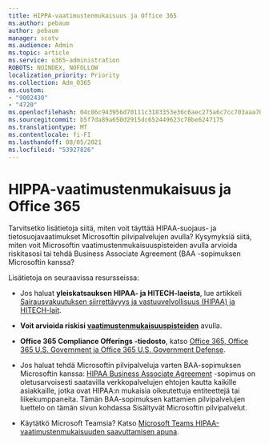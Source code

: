 ```yaml
---
title: HIPPA-vaatimustenmukaisuus ja Office 365
ms.author: pebaum
author: pebaum
manager: scotv
ms.audience: Admin
ms.topic: article
ms.service: o365-administration
ROBOTS: NOINDEX, NOFOLLOW
localization_priority: Priority
ms.collection: Adm_O365
ms.custom:
- "9002430"
- "4720"
ms.openlocfilehash: 04c86c943956d70111c3183353e36c6aec275a6c7cc703aaa704de7b16298945
ms.sourcegitcommit: b5f7da89a650d2915dc652449623c78be6247175
ms.translationtype: MT
ms.contentlocale: fi-FI
ms.lasthandoff: 08/05/2021
ms.locfileid: "53927826"
---
```

# <a name="hippa-compliance-and-office-365"></a>HIPPA-vaatimustenmukaisuus ja Office 365

Tarvitsetko lisätietoja siitä, miten voit täyttää HIPAA-suojaus- ja tietosuojavaatimukset Microsoftin pilvipalvelujen avulla?  Kysymyksiä siitä, miten voit Microsoftin vaatimustenmukaisuuspisteiden avulla arvioida riskitasosi tai tehdä Business Associate Agreement (BAA -sopimuksen Microsoftin kanssa?  

Lisätietoja on seuraavissa resursseissa:

- Jos haluat **yleiskatsauksen HIPAA- ja HITECH-laeista**, lue artikkeli [Sairausvakuutuksen siirrettävyys ja vastuuvelvollisuus (HIPAA) ja HITECH-lait](https://docs.microsoft.com/microsoft-365/compliance/offering-hipaa-hitech?view=o365-worldwide).

- **Voit arvioida riskisi [vaatimustenmukaisuuspisteiden](https://docs.microsoft.com/microsoft-365/compliance/offering-hipaa-hitech?view=o365-worldwide#use-microsoft-compliance-score-to-assess-your-risk)** avulla.

- **Office 365 Compliance Offerings -tiedosto**, katso [Office 365, Office 365 U.S. Government ja Office 365 U.S. Government Defense](https://go.microsoft.com/fwlink/p/?LinkID=2077751).

- Jos haluat tehdä Microsoftin pilvipalveluja varten BAA-sopimuksen Microsoftin kanssa: [HIPAA Business Associate Agreement](https://aka.ms/BAA) -sopimus on oletusarvoisesti saatavilla verkkopalvelujen ehtojen kautta kaikille asiakkaille, jotka ovat HIPAA:n mukaisia oikeutettuja entiteettejä tai liikekumppaneita. Tämän BAA-sopimuksen kattamien pilvipalvelujen luettelo on tämän sivun kohdassa Sisältyvät Microsoftin pilvipalvelut.

- Käytätkö Microsoft Teamsia? Katso [Microsoft Teams HIPAA-vaatimustenmukaisuuden saavuttamisen apuna](https://www.microsoft.com/microsoft-365/blog/2019/04/30/white-paper-microsoft-teams-healthcare-providers-hipaa-compliance/).
